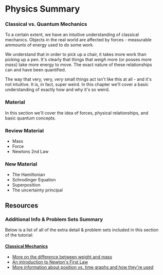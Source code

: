 # Physics Summary

### Classical vs. Quantum Mechanics

To a certain extent, we have an intuitive understanding of classical mechanics. Objects in the real world are affected by forces - measurable ammounts of energy used to do some work.

We understand that in order to pick up a chair, it takes more work than picking up a pen. It's clearly that things that _weigh_ more \(or posses more _mass_\) take more energy to move. The exact nature of these relationships can and have been quantified.

The way that very, very, _very_ small things act isn't like this at all - and it's not intuitive. It is, in fact, super weird. In this chapter we'll cover a basic understanding of exactly how and why it's so weird.

### Material

In this section we'll cover the idea of forces, physical relationships, and basic quantum concepts.

### Review Material

* Mass
* Force
* Newtons 2nd Law

### New Material

* The Hamiltonian
* Schrodinger Equation
* Superposition 
* The uncertainty principal

## Resources

### Additional Info & Problem Sets Summary

Below is a list of all of the extra detail & problem sets included in this section of the tutorial:

#### [Classical Mechanics](classical-mechanics.md)

* [More on the difference between weight and mass](https://www.khanacademy.org/science/physics/forces-newtons-laws/normal-contact-force/a/what-is-weight)
* [An introduction to Newton's First Law](https://www.khanacademy.org/science/physics/forces-newtons-laws/newtons-laws-of-motion/a/what-is-newtons-first-law)
* [More information about position vs. time graphs and how they're used](https://www.khanacademy.org/science/physics/one-dimensional-motion/displacement-velocity-time/a/position-vs-time-graphs)



